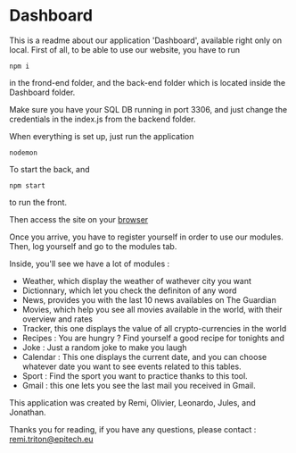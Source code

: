 # Dashboard

This is a readme about our application 'Dashboard', available right only on local.
First of all, to be able to use our website, you have to run 

```
npm i
```

in the frond-end folder, and the back-end folder which is located inside the Dashboard folder.

Make sure you have your SQL DB running in port 3306, and just change the credentials in the index.js from the backend folder.

When everything is set up, just run the application

```
nodemon
```

To start the back, and

```
npm start
```

to run the front.

Then access the site on your [browser](http://localhost:3001)

Once you arrive, you have to register yourself in order to use our modules.
Then, log yourself and go to the modules tab.

Inside, you'll see we have a lot of modules :

- Weather, which display the weather of wathever city you want 
- Dictionnary, which let you check the definiton of any word 
- News, provides you with the last 10 news availables on The Guardian
- Movies, which help you see all movies available in the world, with their overview and rates
- Tracker, this one displays the value of all crypto-currencies in the world
- Recipes : You are hungry ? Find yourself a good recipe for tonights and
- Joke : Just a random joke to make you laugh 
- Calendar : This one displays the current date, and you can choose whatever date you want to see events related to this tables.
- Sport : Find the sport you want to practice thanks to this tool.
- Gmail : this one lets you see the last mail you received in Gmail.

This application was created by Remi, Olivier, Leonardo, Jules, and Jonathan. 

Thanks you for reading, if you have any questions, please contact : remi.triton@epitech.eu


